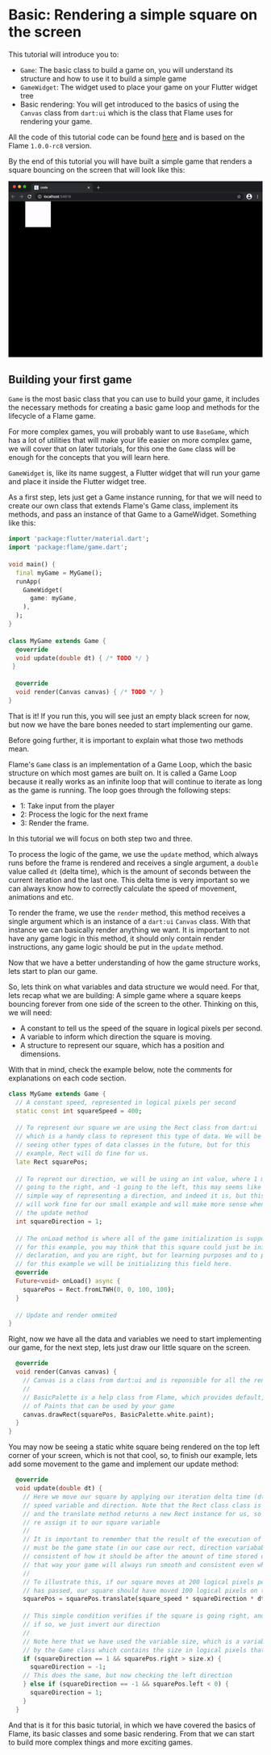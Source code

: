 # Basic: Rendering a simple square on the screen

This tutorial will introduce you to:

 - `Game`: The basic class to build a game on, you will understand its structure and how to use it to build a simple game
 - `GameWidget`: The widget used to place your game on your Flutter widget tree
 - Basic rendering: You will get introduced to the basics of using the `Canvas` class from `dart:ui` which is the class that Flame uses for rendering your game.

All the code of this tutorial code can be found [here](./code) and is based on the Flame `1.0.0-rc8` version.

By the end of this tutorial you will have built a simple game that renders a square bouncing on the screen that will look like this:

![Preview](./media/preview.gif)

## Building your first game

`Game` is the most basic class that you can use to build your game, it includes the necessary methods for creating a basic game loop and methods for the lifecycle of a Flame game.

For more complex games, you will probably want to use `BaseGame`, which has a lot of utilities that will make your life easier on more complex game, we will cover that on later tutorials, for this one the `Game` class will be enough for the concepts that you will learn here.

`GameWidget` is, like its name suggest, a Flutter widget that will run your game and place it inside the Flutter widget tree.

As a first step, lets just get a Game instance running, for that we will need to create our own class that extends Flame's Game class, implement its methods, and pass an instance of that Game to a GameWidget. Something like this:

```dart
import 'package:flutter/material.dart';
import 'package:flame/game.dart';

void main() {
  final myGame = MyGame();
  runApp(
    GameWidget(
      game: myGame,
    ),
  );
}

class MyGame extends Game {
  @override
  void update(double dt) { /* TODO */ }
 }

  @override
  void render(Canvas canvas) { /* TODO */ }
}
```

That is it! If you run this, you will see just an empty black screen for now, but now we have the bare bones needed to start implementing our game.

Before going further, it is important to explain what those two methods mean.

Flame's `Game` class is an implementation of a Game Loop, which the basic structure on which most games are built on. It is called a Game Loop because it really works as an infinite loop that will continue to iterate as long as the game is running. The loop goes through the following steps:

 - 1: Take input from the player
 - 2: Process the logic for the next frame
 - 3: Render the frame.

In this tutorial we will focus on both step two and three.

To process the logic of the game, we use the `update` method, which always runs before the frame is rendered and receives a single argument, a `double` value called `dt` (delta time), which is the amount of seconds between the current iteration and the last one. This delta time is very important so we can always know how to correctly calculate the speed of movement, animations and etc.

To render the frame, we use the `render` method, this method receives a single argument which is an instance of a `dart:ui` `Canvas` class. With that instance we can basically render anything we want. It is important to not have any game logic in this method, it should only contain render instructions, any game logic should be put in the `update` method.

Now that we have a better understanding of how the game structure works, lets start to plan our game.

So, lets think on what variables and data structure we would need. For that, lets recap what we are building: A simple game where a square keeps bouncing forever from one side of the screen to the other. Thinking on this, we will need:

 - A constant to tell us the speed of the square in logical pixels per second.
 - A variable to inform which direction the square is moving.
 - A structure to represent our square, which has a position and dimensions.

With that in mind, check the example below, note the comments for explanations on each code section.


```dart
class MyGame extends Game {
  // A constant speed, represented in logical pixels per second
  static const int squareSpeed = 400;

  // To represent our square we are using the Rect class from dart:ui
  // which is a handy class to represent this type of data. We will be
  // seeing other types of data classes in the future, but for this
  // example, Rect will do fine for us.
  late Rect squarePos;

  // To reprent our direction, we will be using an int value, where 1 means
  // going to the right, and -1 going to the left, this may seems like a too much
  // simple way of representing a direction, and indeed it is, but this will
  // will work fine for our small example and will make more sense when we implement
  // the update method
  int squareDirection = 1;

  // The onLoad method is where all of the game initialization is supposed to go
  // for this example, you may think that this square could just be initialized on the field
  // declaration, and you are right, but for learning purposes and to present the life cycle method
  // for this example we will be initializing this field here.
  @override
  Future<void> onLoad() async {
    squarePos = Rect.fromLTWH(0, 0, 100, 100);
  }

  // Update and render ommited
}
```

Right, now we have all the data and variables we need to start implementing our game, for the next step, lets just draw our little square on the screen.

```dart
  @override
  void render(Canvas canvas) {
    // Canvas is a class from dart:ui and is reponsible for all the renderings on Flame
    //
    // BasicPalette is a help class from Flame, which provides default, pre built instances
    // of Paints that can be used by your game
    canvas.drawRect(squarePos, BasicPalette.white.paint);
  }
}
```

You may now be seeing a static white square being rendered on the top left corner of your screen, which is not that cool, so, to finish our example, lets add some movement to the game and implement our update method:

```dart
  @override
  void update(double dt) {
    // Here we move our square by applying our iteration delta time (dt) to our
    // speed variable and direction. Note that the Rect class class is immutable
    // and the translate method returns a new Rect instance for us, so we just
    // re assign it to our square variable
    //
    // It is important to remember that the result of the execution of this method,
    // must be the game state (in our case our rect, direction variabables) updated to be
    // consistent of how it should be after the amount of time stored on the dt variable,
    // that way your game will always run smooth and consistent even when a FPS drop or peak happen.
    //
    // To illustrate this, if our square moves at 200 logical pixels per second, and half a second
    // has passed, our square should have moved 100 logical pixels on this iteration
    squarePos = squarePos.translate(square_speed * squareDirection * dt, 0);

    // This simple condition verifies if the square is going right, and has reached the end of the screen
    // if so, we just invert our direction
    //
    // Note here that we have used the variable size, which is a variable provided
    // by the Game class which contains the size in logical pixels that the game is currently using
    if (squareDirection == 1 && squarePos.right > size.x) {
      squareDirection = -1;
    // This does the same, but now checking the left direction
    } else if (squareDirection == -1 && squarePos.left < 0) {
      squareDirection = 1;
    }
  }
```

And that is it for this basic tutorial, in which we have covered the basics of Flame, its basic classes and some basic rendering. From that we can start to build more complex things and more exciting games.
